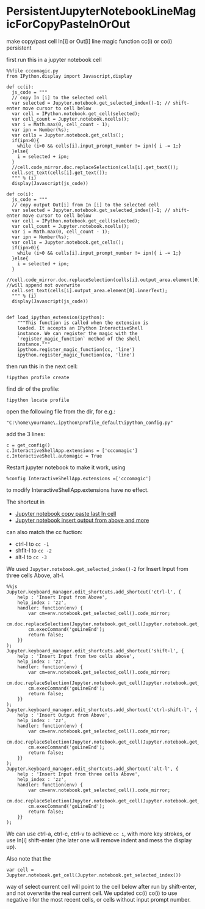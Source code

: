 # PersistentJupyterNotebookLineMagicForCopyPasteInOrOut

make copy/past cell In[i] or Out[i] line magic function cc(i) or co(i) persistent

first run this in a jupyter notebook cell

```
%%file cccomagic.py
from IPython.display import Javascript,display

def cc(i):
  js_code = """
  // copy In [i] to the selected cell
  var selected = Jupyter.notebook.get_selected_index()-1; // shift-enter move cursor to cell below
  var cell = IPython.notebook.get_cell(selected);
  var cell_count = Jupyter.notebook.ncells();
  var i = Math.max(0, cell_count - 1);
  var ipn = Number(%s);
  var cells = Jupyter.notebook.get_cells();
  if(ipn>0){
    while (i>0 && cells[i].input_prompt_number != ipn){ i -= 1;}
  }else{
    i = selected + ipn;
  }
  //cell.code_mirror.doc.replaceSelection(cells[i].get_text());
  cell.set_text(cells[i].get_text());
  """ % (i)
  display(Javascript(js_code))

def co(i):
  js_code = """
  // copy output Out[i] from In [i] to the selected cell
  var selected = Jupyter.notebook.get_selected_index()-1; // shift-enter move cursor to cell below
  var cell = IPython.notebook.get_cell(selected);
  var cell_count = Jupyter.notebook.ncells();
  var i = Math.max(0, cell_count - 1);
  var ipn = Number(%s);
  var cells = Jupyter.notebook.get_cells();
  if(ipn>0){
    while (i>0 && cells[i].input_prompt_number != ipn){ i -= 1;}
  }else{
    i = selected + ipn;
  }
  //cell.code_mirror.doc.replaceSelection(cells[i].output_area.element[0].innerText); //will append not overwrite
  cell.set_text(cells[i].output_area.element[0].innerText);
  """ % (i)
  display(Javascript(js_code))
    
    
def load_ipython_extension(ipython):
    """This function is called when the extension is
    loaded. It accepts an IPython InteractiveShell
    instance. We can register the magic with the
    `register_magic_function` method of the shell
    instance."""
    ipython.register_magic_function(cc, 'line')
    ipython.register_magic_function(co, 'line')
```    

then run this in the next cell:
```
!ipython profile create
```

find dir of the profile:
```
!ipython locate profile 
```

open the following file from the dir, for e.g.:
```
"C:\home\yourname\.ipython\profile_default\ipython_config.py"
```

add the 3 lines:
```
c = get_config()
c.InteractiveShellApp.extensions = ['cccomagic']
c.InteractiveShell.automagic = True
```

Restart jupyter notebook to make it work, using 

`%config InteractiveShellApp.extensions =['cccomagic']` 

to modify InteractiveShellApp.extensions have no effect.

The shortcut in 
 - [Jupyter notebook copy paste last In cell](https://web.archive.org/web/20200822013547/https://www.linkedin.com/pulse/jupyter-notbook-copy-paste-last-cell-wang-frank)
 - [Jupyter notebook insert output from above and more](https://web.archive.org/web/20200904003015/https://www.linkedin.com/pulse/jupyter-notebook-insert-output-from-above-more-wang-frank) 

can also match the cc fuction:
- ctrl-l to `cc -1` 
- shfit-l to `cc -2`
- alt-l to `cc -3`

We used `Jupyter.notebook.get_selected_index()-2` for Insert Input from three cells Above, alt-l.
```
%%js
Jupyter.keyboard_manager.edit_shortcuts.add_shortcut('ctrl-l', {
    help : 'Insert Input from Above',
    help_index : 'zz',
    handler: function(env) {
        var cm=env.notebook.get_selected_cell().code_mirror;
        cm.doc.replaceSelection(Jupyter.notebook.get_cell(Jupyter.notebook.get_selected_index()-1).get_text());
        cm.execCommand('goLineEnd');
        return false;
    }}
);
Jupyter.keyboard_manager.edit_shortcuts.add_shortcut('shift-l', {
    help : 'Insert Input from two cells above',
    help_index : 'zz',
    handler: function(env) {
        var cm=env.notebook.get_selected_cell().code_mirror;
        cm.doc.replaceSelection(Jupyter.notebook.get_cell(Jupyter.notebook.get_selected_index()-2).get_text());
        cm.execCommand('goLineEnd');
        return false;
    }}
);
Jupyter.keyboard_manager.edit_shortcuts.add_shortcut('ctrl-shift-l', {
    help : 'Insert Output from Above',
    help_index : 'zz',
    handler: function(env) {
        var cm=env.notebook.get_selected_cell().code_mirror;
        cm.doc.replaceSelection(Jupyter.notebook.get_cell(Jupyter.notebook.get_selected_index()-1).output_area.element[0].innerText);
        cm.execCommand('goLineEnd');
        return false;
    }}
);
Jupyter.keyboard_manager.edit_shortcuts.add_shortcut('alt-l', {
    help : 'Insert Input from three cells Above',
    help_index : 'zz',
    handler: function(env) {
        var cm=env.notebook.get_selected_cell().code_mirror;
        cm.doc.replaceSelection(Jupyter.notebook.get_cell(Jupyter.notebook.get_selected_index()-3).get_text());
        cm.execCommand('goLineEnd');
        return false;
    }}
);
```
We can use ctrl-a, ctrl-c, ctrl-v to achieve `cc i`, with more key strokes, or use In[i] shift-enter (the later one will remove indent and mess the display up). 

Also note that the
 
`var cell = Jupyter.notebook.get_cell(Jupyter.notebook.get_selected_index())` 

way of select current cell will point to the cell below after run by shift-enter, and not overwrite the real current cell.
We updated cc(i) co(i) to use negative i for the most recent cells, or cells without input prompt number.


